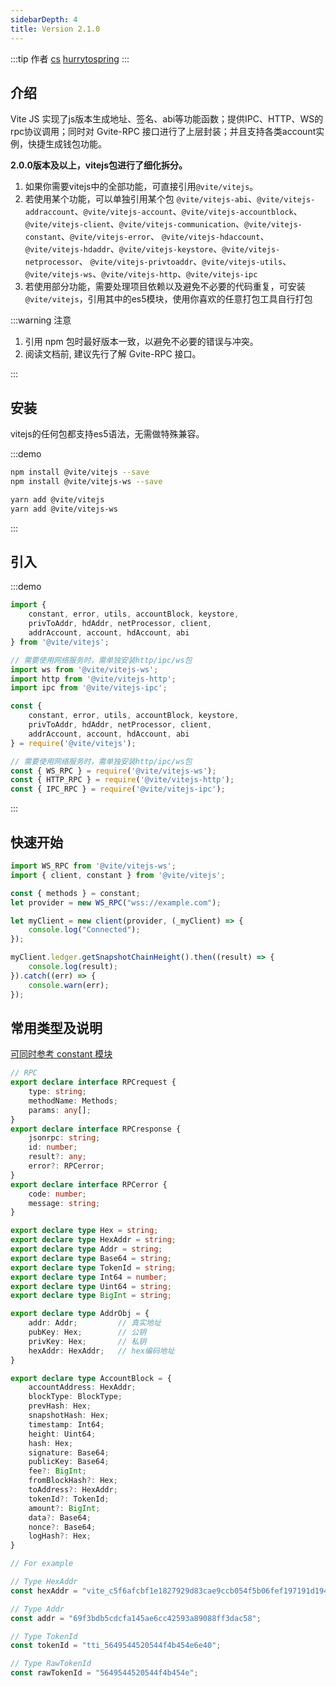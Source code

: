 ```yaml
---
sidebarDepth: 4
title: Version 2.1.0
---
```


:::tip 作者
[cs](https://github.com/lovelycs)
[hurrytospring](https://github.com/hurrytospring)
:::

## 介绍

Vite JS 实现了js版本生成地址、签名、abi等功能函数；提供IPC、HTTP、WS的rpc协议调用；同时对 Gvite-RPC 接口进行了上层封装；并且支持各类account实例，快捷生成钱包功能。

**2.0.0版本及以上，vitejs包进行了细化拆分。**

1. 如果你需要vitejs中的全部功能，可直接引用`@vite/vitejs`。
2. 若使用某个功能，可以单独引用某个包
`@vite/vitejs-abi`、`@vite/vitejs-addraccount`、`@vite/vitejs-account`、`@vite/vitejs-accountblock`、
`@vite/vitejs-client`、`@vite/vitejs-communication`、`@vite/vitejs-constant`、`@vite/vitejs-error`、
`@vite/vitejs-hdaccount`、`@vite/vitejs-hdaddr`、`@vite/vitejs-keystore`、`@vite/vitejs-netprocessor`、
`@vite/vitejs-privtoaddr`、`@vite/vitejs-utils`、`@vite/vitejs-ws`、`@vite/vitejs-http`、`@vite/vitejs-ipc`
3. 若使用部分功能，需要处理项目依赖以及避免不必要的代码重复，可安装`@vite/vitejs`，引用其中的es5模块，使用你喜欢的任意打包工具自行打包

:::warning 注意

1. 引用 npm 包时最好版本一致，以避免不必要的错误与冲突。
2. 阅读文档前, 建议先行了解 Gvite-RPC 接口。

:::

## 安装

vitejs的任何包都支持es5语法，无需做特殊兼容。

:::demo

```bash tab:npm
npm install @vite/vitejs --save
npm install @vite/vitejs-ws --save
```

```bash tab:yarn
yarn add @vite/vitejs
yarn add @vite/vitejs-ws
```

:::

## 引入

:::demo

```javascript tab:ES6
import {
    constant, error, utils, accountBlock, keystore, 
    privToAddr, hdAddr, netProcessor, client, 
    addrAccount, account, hdAccount, abi
} from '@vite/vitejs';

// 需要使用网络服务时，需单独安装http/ipc/ws包
import ws from '@vite/vitejs-ws';
import http from '@vite/vitejs-http';
import ipc from '@vite/vitejs-ipc';
```

```javascript tab:require
const {
    constant, error, utils, accountBlock, keystore, 
    privToAddr, hdAddr, netProcessor, client, 
    addrAccount, account, hdAccount, abi
} = require('@vite/vitejs');

// 需要使用网络服务时，需单独安装http/ipc/ws包
const { WS_RPC } = require('@vite/vitejs-ws');
const { HTTP_RPC } = require('@vite/vitejs-http');
const { IPC_RPC } = require('@vite/vitejs-ipc');
```

:::

## 快速开始  

```javascript
import WS_RPC from '@vite/vitejs-ws';
import { client, constant } from '@vite/vitejs';

const { methods } = constant;
let provider = new WS_RPC("wss://example.com");

let myClient = new client(provider, (_myClient) => {
    console.log("Connected");
});

myClient.ledger.getSnapshotChainHeight().then((result) => {
    console.log(result);
}).catch((err) => {
    console.warn(err);
});
```

## 常用类型及说明
[可同时参考 constant 模块](/api/vitejs/constant/constant.html)

```typescript
// RPC
export declare interface RPCrequest {
    type: string;
    methodName: Methods;
    params: any[];
}
export declare interface RPCresponse {
    jsonrpc: string;
    id: number;
    result?: any;
    error?: RPCerror;
}
export declare interface RPCerror {
    code: number;
    message: string;
}

export declare type Hex = string;
export declare type HexAddr = string;
export declare type Addr = string;
export declare type Base64 = string;
export declare type TokenId = string;
export declare type Int64 = number;
export declare type Uint64 = string;
export declare type BigInt = string;

export declare type AddrObj = {
    addr: Addr;         // 真实地址
    pubKey: Hex;        // 公钥
    privKey: Hex;       // 私钥
    hexAddr: HexAddr;   // hex编码地址
}

export declare type AccountBlock = {
    accountAddress: HexAddr;
    blockType: BlockType;
    prevHash: Hex;
    snapshotHash: Hex;
    timestamp: Int64;
    height: Uint64;
    hash: Hex;
    signature: Base64;
    publicKey: Base64;
    fee?: BigInt;
    fromBlockHash?: Hex;
    toAddress?: HexAddr;
    tokenId?: TokenId;
    amount?: BigInt;
    data?: Base64;
    nonce?: Base64;
    logHash?: Hex;
}

// For example

// Type HexAddr
const hexAddr = "vite_c5f6afcbf1e1827929d83cae9ccb054f5b06fef197191d1944";

// Type Addr
const addr = "69f3bdb5cdcfa145ae6cc42593a89088ff3dac58";

// Type TokenId
const tokenId = "tti_5649544520544f4b454e6e40";

// Type RawTokenId
const rawTokenId = "5649544520544f4b454e";
```